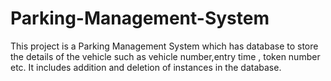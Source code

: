 # Parking-Management-System
This project is a Parking Management System which has database to store the details of the vehicle such as vehicle number,entry time , token number etc. It includes addition and deletion of instances in the database.
